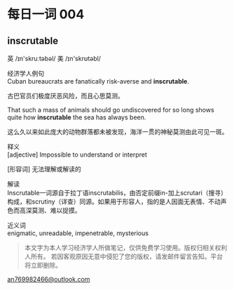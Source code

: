  <link href="../css.css" rel="stylesheet">

# 每日一词 004

## inscrutable

英 /ɪn'skruːtəbəl/ 美 /ɪn'skrʊtəbl/

经济学人例句<br/>
Cuban bureaucrats are fanatically risk-averse and **inscrutable**.

古巴官员们极度厌恶风险，而且心思莫测。



That such a mass of animals should go undiscovered for so long shows quite how **inscrutable** the sea has always been.

这么久以来如此庞大的动物群落都未被发现，海洋一贯的神秘莫测由此可见一斑。

释义<br/>
[adjective] Impossible to understand or interpret

[形容词] 无法理解或解读的

解读<br/>
Inscrutable一词源自于拉丁语inscrutabilis，由否定前缀in-加上scrutari（搜寻）构成，和scrutiny（详查）同源。如果用于形容人，指的是人因面无表情、不动声色而高深莫测、难以捉摸。

近义词<br/>
enigmatic, unreadable, impenetrable, mysterious

> 本文字为本人学习经济学人所做笔记，仅供免费学习使用。版权归相关权利人所有。 若因客观原因无意中侵犯了您的版权，请发邮件留言告知。平台将立即删除。

<an769982466@outlook.com>

